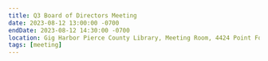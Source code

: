 ```yaml
---
title: Q3 Board of Directors Meeting
date: 2023-08-12 13:00:00 -0700
endDate: 2023-08-12 14:30:00 -0700
location: Gig Harbor Pierce County Library, Meeting Room, 4424 Point Fosdick Drive, Gig Harbor, WA 98335
tags: [meeting]
---
```

